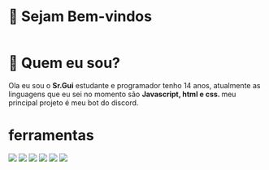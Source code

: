 


# 👋 Sejam Bem-vindos



<p align="center">
<img alt="" src="https://media.discordapp.net/attachments/982952386001776673/985969598467801189/CC_20220613_151036.png"/>
</p>

# 🤔 Quem eu sou?

Ola eu sou o <strong>Sr.Gui</strong> estudante e programador tenho 14 anos,  atualmente as linguagens que eu sei no momento são <strong>Javascript, html e css. </strong>meu principal projeto é meu bot do discord.

# ferramentas
![](https://img.shields.io/badge/Node.js-43853D?style=for-the-badge&logo=node.js&logoColor=white)
![](https://img.shields.io/badge/JavaScript-F7DF1E?style=for-the-badge&logo=javascript&logoColor=black)
![](https://img.shields.io/badge/HTML5-E34F26?style=for-the-badge&logo=html5&logoColor=white)
![](https://img.shields.io/badge/CSS3-1572B6?style=for-the-badge&logo=css3&logoColor=white)
![](https://img.shields.io/badge/MongoDB-4EA94B?style=for-the-badge&logo=mongodb&logoColor=white)
![](https://img.shields.io/badge/GitHub-100000?style=for-the-badge&logo=github&logoColor=white)


